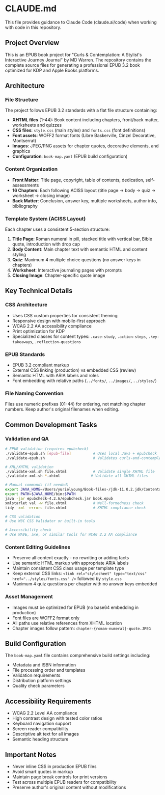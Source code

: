 # CLAUDE.md

This file provides guidance to Claude Code (claude.ai/code) when working with code in this repository.

## Project Overview

This is an EPUB book project for "Curls & Contemplation: A Stylist's Interactive Journey Journal" by MD Warren. The repository contains the complete source files for generating a professional EPUB 3.2 book optimized for KDP and Apple Books platforms.

## Architecture

### File Structure
The project follows EPUB 3.2 standards with a flat file structure containing:
- **XHTML files** (1-44): Book content including chapters, front/back matter, worksheets and quizzes
- **CSS files**: `style.css` (main styles) and `fonts.css` (font definitions)
- **Font assets**: WOFF2 format fonts (Libre Baskerville, Cinzel Decorative, Montserrat)
- **Images**: JPEG/PNG assets for chapter quotes, decorative elements, and graphics
- **Configuration**: `book-map.yaml` (EPUB build configuration)

### Content Organization
- **Front Matter**: Title page, copyright, table of contents, dedication, self-assessments
- **16 Chapters**: Each following ACISS layout (title page → body → quiz → worksheet → closing image)
- **Back Matter**: Conclusion, answer key, multiple worksheets, author info, bibliography

### Template System (ACISS Layout)
Each chapter uses a consistent 5-section structure:
1. **Title Page**: Roman numeral in pill, stacked title with vertical bar, Bible quote, introduction with drop cap
2. **Body Content**: Main chapter text with semantic HTML and content styling
3. **Quiz**: Maximum 4 multiple choice questions (no answer keys in chapters)
4. **Worksheet**: Interactive journaling pages with prompts
5. **Closing Image**: Chapter-specific quote image

## Key Technical Details

### CSS Architecture
- Uses CSS custom properties for consistent theming
- Responsive design with mobile-first approach
- WCAG 2.2 AA accessibility compliance
- Print optimization for KDP
- Specialized classes for content types: `.case-study`, `.action-steps`, `.key-takeaways`, `.reflection-questions`

### EPUB Standards
- EPUB 3.2 compliant markup
- External CSS linking (production) vs embedded CSS (review)
- Semantic HTML with ARIA labels and roles
- Font embedding with relative paths (`../fonts/`, `../images/`, `../styles/`)

### File Naming Convention
Files use numeric prefixes (01-44) for ordering, not matching chapter numbers. Keep author's original filenames when editing.

## Common Development Tasks

### Validation and QA
```bash
# EPUB validation (requires epubcheck)
./validate-epub.sh [epub-file]          # Uses local Java + epubcheck
./validate-epub.sh                      # Validates curls-and-contemplation.epub

# XML/XHTML validation
./validate-xml.sh file.xhtml            # Validate single XHTML file
./validate-xml.sh *.xhtml              # Validate all XHTML files

# Manual commands (if needed)
export JAVA_HOME=/Users/yurielyoung/Book-files-/jdk-11.0.2.jdk/Contents/Home
export PATH=$JAVA_HOME/bin:$PATH
java -jar epubcheck-4.2.6/epubcheck.jar book.epub
xmlstarlet val -w file.xhtml            # Well-formedness check
tidy -xml -errors file.xhtml            # XHTML compliance check

# CSS validation
# Use W3C CSS Validator or built-in tools

# Accessibility check
# Use WAVE, axe, or similar tools for WCAG 2.2 AA compliance
```

### Content Editing Guidelines
- Preserve all content exactly - no rewriting or adding facts
- Use semantic HTML markup with appropriate ARIA labels
- Maintain consistent CSS class usage per template type
- Keep external CSS links: `<link rel="stylesheet" type="text/css" href="../styles/fonts.css" />` followed by `style.css`
- Maximum 4 quiz questions per chapter with no answer keys embedded

### Asset Management
- Images must be optimized for EPUB (no base64 embedding in production)
- Font files are WOFF2 format only
- All paths use relative references from XHTML location
- Chapter images follow pattern: `chapter-{roman-numeral}-quote.JPEG`

## Build Configuration
The `book-map.yaml` file contains comprehensive build settings including:
- Metadata and ISBN information
- File processing order and templates
- Validation requirements
- Distribution platform settings
- Quality check parameters

## Accessibility Requirements
- WCAG 2.2 Level AA compliance
- High contrast design with tested color ratios
- Keyboard navigation support
- Screen reader compatibility
- Descriptive alt text for all images
- Semantic heading structure

## Important Notes
- Never inline CSS in production EPUB files
- Avoid smart quotes in markup
- Maintain page break controls for print versions
- Test across multiple EPUB readers for compatibility
- Preserve author's original content without modifications